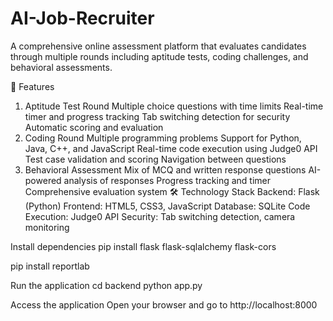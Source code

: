 # AI-Job-Recruiter
A comprehensive online assessment platform that evaluates candidates through multiple rounds including aptitude tests, coding challenges, and behavioral assessments.

🚀 Features
1. Aptitude Test Round
Multiple choice questions with time limits
Real-time timer and progress tracking
Tab switching detection for security
Automatic scoring and evaluation
2. Coding Round
Multiple programming problems
Support for Python, Java, C++, and JavaScript
Real-time code execution using Judge0 API
Test case validation and scoring
Navigation between questions
3. Behavioral Assessment
Mix of MCQ and written response questions
AI-powered analysis of responses
Progress tracking and timer
Comprehensive evaluation system
🛠️ Technology Stack
Backend: Flask (Python)
Frontend: HTML5, CSS3, JavaScript
Database: SQLite
Code Execution: Judge0 API
Security: Tab switching detection, camera monitoring

Install dependencies
pip install flask flask-sqlalchemy flask-cors


pip install reportlab


Run the application
cd backend
python app.py

Access the application
Open your browser and go to http://localhost:8000

